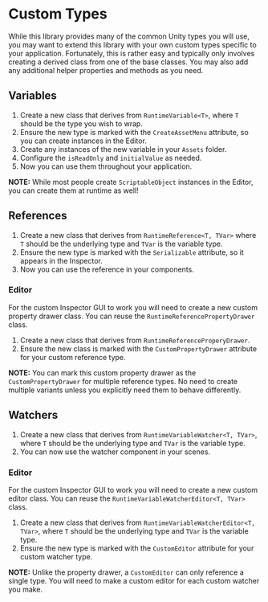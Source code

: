 # Custom Types

While this library provides many of the common Unity types you will use, you may want to extend this library with your own custom types specific to your application.
Fortunately, this is rather easy and typically only involves creating a derived class from one of the base classes.
You may also add any additional helper properties and methods as you need.

## Variables

1. Create a new class that derives from `RuntimeVariable<T>`, where `T` should be the type you wish to wrap.
2. Ensure the new type is marked with the `CreateAssetMenu` attribute, so you can create instances in the Editor.
3. Create any instances of the new variable in your `Assets` folder.
4. Configure the `isReadOnly` and `initialValue` as needed.
5. Now you can use them throughout your application.

**NOTE:** While most people create `ScriptableObject` instances in the Editor, you can create them at runtime as well!

## References

1. Create a new class that derives from `RuntimeReference<T, TVar>` where `T` should be the underlying type and `TVar` is the variable type.
2. Ensure the new type is marked with the `Serializable` attribute, so it appears in the Inspector.
3. Now you can use the reference in your components.

### Editor

For the custom Inspector GUI to work you will need to create a new custom property drawer class.
You can reuse the `RuntimeReferencePropertyDrawer` class.

1. Create a new class that derives from `RuntimeReferenceProperyDrawer`.
2. Ensure the new class is marked with the `CustomPropertyDrawer` attribute for your custom reference type.

**NOTE:** You can mark this custom property drawer as the `CustomPropertyDrawer` for multiple reference types.
No need to create multiple variants unless you explicitly need them to behave differently.

## Watchers

1. Create a new class that derives from `RuntimeVariableWatcher<T, TVar>`, where `T` should be the underlying type and `TVar` is the variable type.
2. You can now use the watcher component in your scenes.

### Editor

For the custom Inspector GUI to work you will need to create a new custom editor class.
You can reuse the `RuntimeVariableWatcherEditor<T, TVar>` class.

1. Create a new class that derives from `RuntimeVariableWatcherEditor<T, TVar>`, where `T` should be the underlying type and `TVar` is the variable type.
2. Ensure the new type is marked with the `CustomEditor` attribute for your custom watcher type.

**NOTE:** Unlike the property drawer, a `CustomEditor` can only reference a single type.
You will need to make a custom editor for each custom watcher you make.
